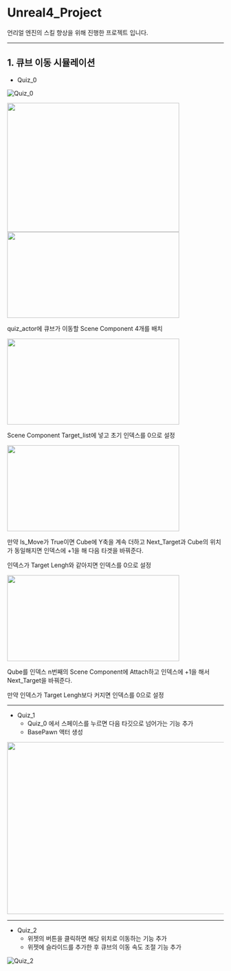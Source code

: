 # Unreal4_Project

언리얼 엔진의 스킬 향상을 위해 진행한 프로젝트 입니다.
***
## 1. 큐브 이동 시뮬레이션
- Quiz_0

![Quiz_0](https://github.com/nunnunnana/Unreal4_Project/assets/99165741/0f74f14b-7bdb-4a96-a2ee-7a7cc4fe11d2)

<img src="https://github.com/nunnunnana/Unreal4_Project/assets/99165741/d3731af0-cc1b-4380-a9b5-b2c5ba7c0865.png" width="400" height="300"/>


<img src="https://github.com/nunnunnana/Unreal4_Project/assets/99165741/9ae5693e-d651-4431-ba84-da5486b07bab.png" width="400" height="200"/>


quiz_actor에 큐브가 이동할 Scene Component 4개를 배치

<img src="https://github.com/nunnunnana/Unreal4_Project/assets/99165741/0c2a3728-968d-4b31-8acc-307d1d5cbc3c.png" width="400" height="200"/>

Scene Component Target_list에 넣고 초기 인덱스를 0으로 설정

<img src="https://github.com/nunnunnana/Unreal4_Project/assets/99165741/a47915d1-e140-41ec-9bb7-c6958337fa4d.png" width="400" height="200"/>

만약 Is_Move가 True이면 Cube에 Y축을 계속 더하고 Next_Target과 Cube의 위치가 동일해지면  인덱스에 +1을 해 다음 타겟을 바꿔준다.

인덱스가 Target Lengh와 같아지면 인덱스를 0으로 설정

<img src="https://github.com/nunnunnana/Unreal4_Project/assets/99165741/9506d2ab-a9bf-4063-ac00-722b54b76a43.png" width="400" height="200"/>

Qube를 인덱스 n번째의 Scene Component에 Attach하고 인덱스에 +1을 해서 Next_Target을 바꿔준다.

만약 인덱스가 Target Lengh보다 커지면 인덱스를 0으로 설정

---
- Quiz_1
  - Quiz_0 에서 스페이스를 누르면 다음 타깃으로 넘어가는 기능 추가
  - BasePawn 액터 생성 
<img src="https://github.com/nunnunnana/Unreal4_Project/assets/99165741/ceda7b47-6bdf-4638-8769-e5666cd9e8a6.png" width="800" height="400"/>

---
- Quiz_2
  - 위젯의 버튼을 클릭하면 해당 위치로 이동하는 기능 추가
  - 위젯에 슬라이드를 추가한 후 큐브의 이동 속도 조절 기능 추가
 
![Quiz_2](https://github.com/nunnunnana/Unreal4_Project/assets/99165741/21a4a925-75f1-4186-b916-d903ec15e32d)

